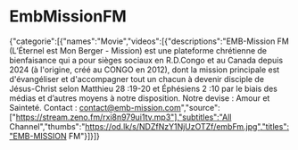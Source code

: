 # EmbMissionFM
{"categorie":[{"names":"Movie","videos":[{"descriptions":"EMB-Mission FM (L’Éternel est Mon Berger - Mission) est une plateforme chrétienne de bienfaisance qui a pour sièges sociaux en R.D.Congo et au Canada depuis 2024 (à l'origine, créé au CONGO en 2012), dont la mission principale est d'évangéliser et d'accompagner tout un chacun à devenir disciple de Jésus-Christ selon Matthieu 28 :19-20 et Éphésiens 2 :10 par le biais des médias et d’autres moyens à notre disposition. Notre devise : Amour et Sainteté. Contact : contact@emb-mission.com","source":["https://stream.zeno.fm/rxi8n979ui1tv.mp3"],"subtitles":"All Channel","thumbs":"https://od.lk/s/NDZfNzY1NjUzOTZf/embFm.jpg","titles":"EMB-MISSION FM"}]}]}
